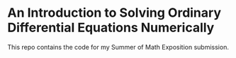 # An Introduction to Solving Ordinary Differential Equations Numerically

This repo contains the code for my Summer of Math Exposition submission.